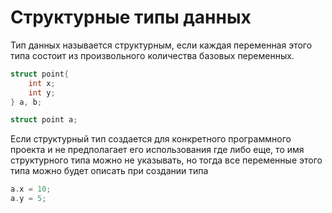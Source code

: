 # Структурные типы данных
Тип данных называется структурным, если каждая переменная этого типа состоит из произвольного количества базовых переменных.
```cpp
struct point{
    int x;
    int y;
} a, b;
```
```cpp
struct point a;
```
Если структурный тип создается для конкретного программного проекта и не предполагает его использования где либо еще, то имя структурного типа можно не указывать, но тогда все переменные этого типа можно будет описать при создании типа
```cpp
a.x = 10;
a.y = 5;
```
